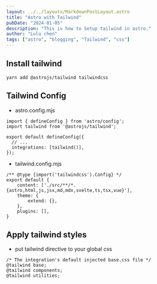 ```yaml
---
layout: ../../layouts/MarkdownPostLayout.astro
title: "Astro with Tailwind"
pubDate: "2024-01-05"
description: "This is how to Setup tailwind in astro."
author: "Lulu chen"
tags: ["astro", "blogging", "Tailwind", "css"]
---
```


## Install tailwind
```
yarn add @astrojs/tailwind tailwindcss
```
## Tailwind Config  

- astro.config.mjs

```
import { defineConfig } from 'astro/config';
import tailwind from '@astrojs/tailwind';

export default defineConfig({
  // ...
  integrations: [tailwind()],
});
```

- tailwind.config.mjs

```
/** @type {import('tailwindcss').Config} */
export default {
	content: ['./src/**/*.{astro,html,js,jsx,md,mdx,svelte,ts,tsx,vue}'],
	theme: {
		extend: {},
	},
	plugins: [],
}

```

## Apply tailwind styles

- put tailwind directive to your global css

```
/* The integration's default injected base.css file */
@tailwind base;
@tailwind components;
@tailwind utilities;
```